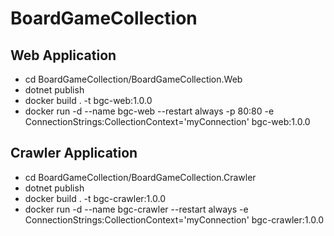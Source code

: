 # BoardGameCollection

## Web Application
- cd BoardGameCollection/BoardGameCollection.Web
- dotnet publish
- docker build . -t bgc-web:1.0.0
- docker run -d --name bgc-web --restart always -p 80:80 -e ConnectionStrings:CollectionContext='myConnection' bgc-web:1.0.0

## Crawler Application
- cd BoardGameCollection/BoardGameCollection.Crawler
- dotnet publish
- docker build . -t bgc-crawler:1.0.0
- docker run -d --name bgc-crawler --restart always -e ConnectionStrings:CollectionContext='myConnection' bgc-crawler:1.0.0
